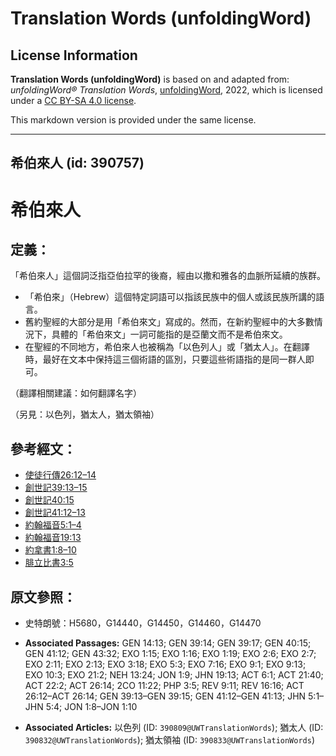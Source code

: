 # Translation Words (unfoldingWord)

## License Information

**Translation Words (unfoldingWord)** is based on and adapted from: _unfoldingWord® Translation Words_, [unfoldingWord](https://unfoldingword.org/utw), 2022, which is licensed under a [CC BY-SA 4.0 license](https://creativecommons.org/licenses/by-sa/4.0/legalcode.en).

This markdown version is provided under the same license.



--------------------------------

## 希伯來人 (id: 390757)

希伯來人
====

定義：
---

「希伯來人」這個詞泛指亞伯拉罕的後裔，經由以撒和雅各的血脈所延續的族群。

* 「希伯來」（Hebrew）這個特定詞語可以指該民族中的個人或該民族所講的語言。
* 舊約聖經的大部分是用「希伯來文」寫成的。然而，在新約聖經中的大多數情況下，具體的「希伯來文」一詞可能指的是亞蘭文而不是希伯來文。
* 在聖經的不同地方，希伯來人也被稱為「以色列人」或「猶太人」。在翻譯時，最好在文本中保持這三個術語的區別，只要這些術語指的是同一群人即可。

（翻譯相關建議：如何翻譯名字）

（另見：以色列，猶太人，猶太領袖）

參考經文：
-----

* [使徒行傳26:12–14](https://ref.ly/Acts26:12-Acts26:14)
* [創世記39:13–15](https://ref.ly/Gen39:13-Gen39:15)
* [創世記40:15](https://ref.ly/Gen40:15)
* [創世記41:12–13](https://ref.ly/Gen41:12-Gen41:13)
* [約翰福音5:1–4](https://ref.ly/John5:1-John5:4)
* [約翰福音19:13](https://ref.ly/John19:13)
* [約拿書1:8–10](https://ref.ly/Jonah1:8-Jonah1:10)
* [腓立比書3:5](https://ref.ly/Phil3:5)

原文參照：
-----

* 史特朗號：H5680，G14440，G14450，G14460，G14470

* **Associated Passages:** GEN 14:13; GEN 39:14; GEN 39:17; GEN 40:15; GEN 41:12; GEN 43:32; EXO 1:15; EXO 1:16; EXO 1:19; EXO 2:6; EXO 2:7; EXO 2:11; EXO 2:13; EXO 3:18; EXO 5:3; EXO 7:16; EXO 9:1; EXO 9:13; EXO 10:3; EXO 21:2; NEH 13:24; JON 1:9; JHN 19:13; ACT 6:1; ACT 21:40; ACT 22:2; ACT 26:14; 2CO 11:22; PHP 3:5; REV 9:11; REV 16:16; ACT 26:12–ACT 26:14; GEN 39:13–GEN 39:15; GEN 41:12–GEN 41:13; JHN 5:1–JHN 5:4; JON 1:8–JON 1:10
* **Associated Articles:** 以色列 (ID: `390809@UWTranslationWords`); 猶太人 (ID: `390832@UWTranslationWords`); 猶太領袖 (ID: `390833@UWTranslationWords`)

